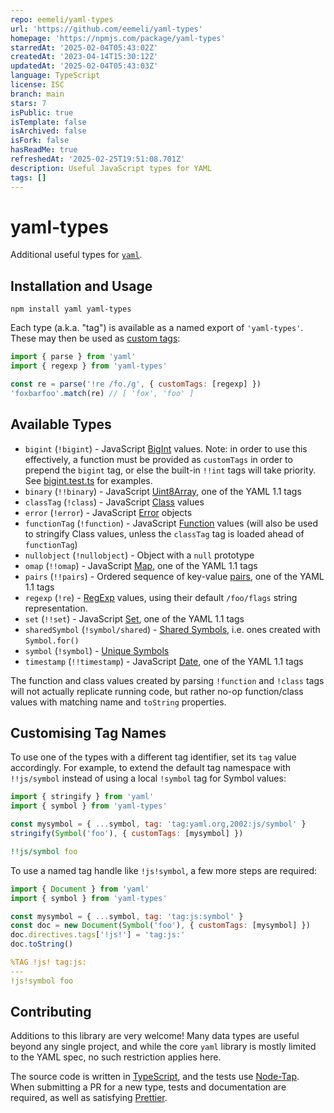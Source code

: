 ```yaml
---
repo: eemeli/yaml-types
url: 'https://github.com/eemeli/yaml-types'
homepage: 'https://npmjs.com/package/yaml-types'
starredAt: '2025-02-04T05:43:02Z'
createdAt: '2023-04-14T15:30:12Z'
updatedAt: '2025-02-04T05:43:03Z'
language: TypeScript
license: ISC
branch: main
stars: 7
isPublic: true
isTemplate: false
isArchived: false
isFork: false
hasReadMe: true
refreshedAt: '2025-02-25T19:51:08.701Z'
description: Useful JavaScript types for YAML
tags: []
---
```


# yaml-types

Additional useful types for [`yaml`](https://github.com/eemeli/yaml).

## Installation and Usage

```
npm install yaml yaml-types
```

Each type (a.k.a. "tag") is available as a named export of `'yaml-types'`.
These may then be used as [custom tags](https://eemeli.org/yaml/#writing-custom-tags):

```js
import { parse } from 'yaml'
import { regexp } from 'yaml-types'

const re = parse('!re /fo./g', { customTags: [regexp] })
'foxbarfoo'.match(re) // [ 'fox', 'foo' ]
```

## Available Types

- `bigint` (`!bigint`) - JavaScript [BigInt] values.
  Note: in order to use this effectively,
  a function must be provided as `customTags` in order to prepend the `bigint` tag,
  or else the built-in `!!int` tags will take priority.
  See [bigint.test.ts](./src/bigint.test.ts) for examples.
- `binary` (`!!binary`) - JavaScript [Uint8Array], one of the YAML 1.1 tags
- `classTag` (`!class`) - JavaScript [Class] values
- `error` (`!error`) - JavaScript [Error] objects
- `functionTag` (`!function`) - JavaScript [Function] values
  (will also be used to stringify Class values,
  unless the `classTag` tag is loaded ahead of `functionTag`)
- `nullobject` (`!nullobject`) - Object with a `null` prototype
- `omap` (`!!omap`) - JavaScript [Map], one of the YAML 1.1 tags
- `pairs` (`!!pairs`) - Ordered sequence of key-value [pairs], one of the YAML 1.1 tags
- `regexp` (`!re`) - [RegExp] values,
  using their default `/foo/flags` string representation.
- `set` (`!!set`) - JavaScript [Set], one of the YAML 1.1 tags
- `sharedSymbol` (`!symbol/shared`) - [Shared Symbols],
  i.e. ones created with `Symbol.for()`
- `symbol` (`!symbol`) - [Unique Symbols]
- `timestamp` (`!!timestamp`) - JavaScript [Date], one of the YAML 1.1 tags

The function and class values created by parsing `!function` and
`!class` tags will not actually replicate running code, but
rather no-op function/class values with matching name and
`toString` properties.

[BigInt]: https://developer.mozilla.org/en-US/docs/Web/JavaScript/Reference/Global_Objects/BigInt
[Class]: https://developer.mozilla.org/en-US/docs/Web/JavaScript/Reference/Classes
[Date]: https://developer.mozilla.org/en-US/docs/Web/JavaScript/Reference/Global_Objects/Date
[Error]: https://developer.mozilla.org/en-US/docs/Web/JavaScript/Reference/Global_Objects/Error
[Function]: https://developer.mozilla.org/en-US/docs/Web/JavaScript/Reference/Functions
[Map]: https://developer.mozilla.org/en-US/docs/Web/JavaScript/Reference/Global_Objects/Map
[RegExp]: https://developer.mozilla.org/en-US/docs/Web/JavaScript/Guide/Regular_expressions
[Set]: https://developer.mozilla.org/en-US/docs/Web/JavaScript/Reference/Global_Objects/Set
[Shared Symbols]: https://developer.mozilla.org/en-US/docs/Web/JavaScript/Reference/Global_Objects/Symbol#shared_symbols_in_the_global_symbol_registry
[Uint8Array]: https://developer.mozilla.org/en-US/docs/Web/JavaScript/Reference/Global_Objects/Uint8Array
[Unique Symbols]: https://developer.mozilla.org/en-US/docs/Web/JavaScript/Reference/Global_Objects/Symbol
[pairs]: https://yaml.org/type/pairs.html

## Customising Tag Names

To use one of the types with a different tag identifier, set its `tag` value accordingly.
For example, to extend the default tag namespace with `!!js/symbol`
instead of using a local `!symbol` tag for Symbol values:

```js
import { stringify } from 'yaml'
import { symbol } from 'yaml-types'

const mysymbol = { ...symbol, tag: 'tag:yaml.org,2002:js/symbol' }
stringify(Symbol('foo'), { customTags: [mysymbol] })
```

```yaml
!!js/symbol foo
```

To use a named tag handle like `!js!symbol`, a few more steps are required:

```js
import { Document } from 'yaml'
import { symbol } from 'yaml-types'

const mysymbol = { ...symbol, tag: 'tag:js:symbol' }
const doc = new Document(Symbol('foo'), { customTags: [mysymbol] })
doc.directives.tags['!js!'] = 'tag:js:'
doc.toString()
```

```yaml
%TAG !js! tag:js:
---
!js!symbol foo
```

## Contributing

Additions to this library are very welcome!
Many data types are useful beyond any single project,
and while the core `yaml` library is mostly limited to the YAML spec,
no such restriction applies here.

The source code is written in [TypeScript], and the tests use [Node-Tap].
When submitting a PR for a new type, tests and documentation are required,
as well as satisfying [Prettier].

[TypeScript]: https://www.typescriptlang.org/
[Node-Tap]: https://node-tap.org/
[Prettier]: https://prettier.io/
